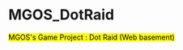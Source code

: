 # MGOS_DotRaid
<mark>MGOS's Game Project : Dot Raid (Web basement)</mark>


<p align="center"><img src="https://github.com/MoonGwangHee/MGOS_DotRaid/assets/94667528/2415ac3a-305a-4ebf-a47b-fe87a57656cc>

## 
